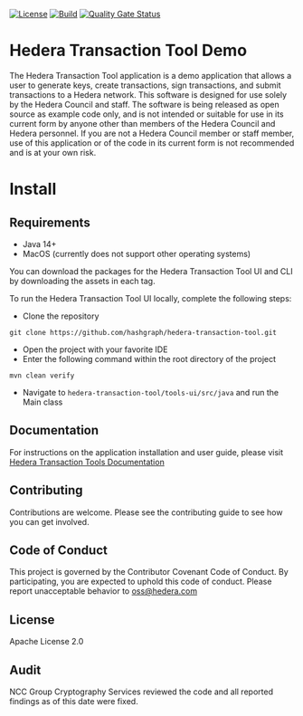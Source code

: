 [![License](https://img.shields.io/badge/License-Apache%202.0-blue.svg)](https://opensource.org/licenses/Apache-2.0)
[![Build](https://github.com/hashgraph/hedera-transaction-tool-demo/actions/workflows/openjdk_14_build.yml/badge.svg)](https://github.com/hashgraph/hedera-transaction-tool-demo/actions/workflows/openjdk_14_build.yml)
[![Quality Gate Status](https://sonarcloud.io/api/project_badges/measure?project=com.hedera.hashgraph%3Ahedera-transaction-tool&metric=alert_status&token=028c36aa276e50cba3e8f765a6e709ae2336443b)](https://sonarcloud.io/dashboard?id=com.hedera.hashgraph%3Ahedera-transaction-tool)

# Hedera Transaction Tool Demo

The Hedera Transaction Tool application is a demo application that allows a user to generate keys, create transactions,
sign transactions, and submit transactions to a Hedera network. This software is designed for use solely by the Hedera
Council and staff. The software is being released as open source as example code only, and is not intended or suitable
for use in its current form by anyone other than members of the Hedera Council and Hedera personnel. If you are not a
Hedera Council member or staff member, use of this application or of the code in its current form is not recommended
and is at your own risk.

# Install

## Requirements

* Java 14+
* MacOS (currently does not support other operating systems)

You can download the packages for the Hedera Transaction Tool UI and CLI by downloading the assets in each tag.

To run the Hedera Transaction Tool UI locally, complete the following steps:

* Clone the repository

```
git clone https://github.com/hashgraph/hedera-transaction-tool.git
```

* Open the project with your favorite IDE
* Enter the following command within the root directory of the project

```
mvn clean verify
```

* Navigate to `hedera-transaction-tool/tools-ui/src/java` and run the Main class

## Documentation

For instructions on the application installation and user guide, please
visit [Hedera Transaction Tools Documentation](https://docs.hedera.com/hedera-transaction-tool-demo/)

## Contributing

Contributions are welcome. Please see the contributing guide to see how you can get involved.

## Code of Conduct

This project is governed by the Contributor Covenant Code of Conduct. By participating, you are expected to uphold this
code of conduct. Please report unacceptable behavior to oss@hedera.com

## License

Apache License 2.0

## Audit

NCC Group Cryptography Services reviewed the code and all reported findings as of this date were fixed.

